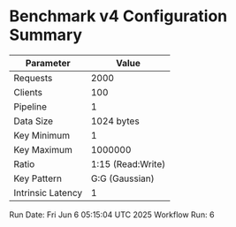 # Benchmark v4 Configuration Summary

| Parameter | Value |
|-----------|-------|
| Requests | 2000 |
| Clients | 100 |
| Pipeline | 1 |
| Data Size | 1024 bytes |
| Key Minimum | 1 |
| Key Maximum | 1000000 |
| Ratio | 1:15 (Read:Write) |
| Key Pattern | G:G (Gaussian) |
| Intrinsic Latency | 1 |

Run Date: Fri Jun  6 05:15:04 UTC 2025
Workflow Run: 6

